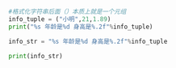 
<BlogInfo id="678" title="8.格式化字符串" author="白日梦想猿" pv=0 read_times=0 pre_cost_time=0分7秒 category="高级变量类型" tag_list="['高级变量类型']" create_time="2020.02.10 14:41:30" update_time="2020.02.10 14:49:40" />

```python
#格式化字符串后面（）本质上就是一个元组
info_tuple = ("小明",21,1.89)
print("%s 年龄是%d 身高是%.2f"%info_tuple)

info_str = "%s 年龄是%d 身高是%.2f"%info_tuple

print(info_str)
```

